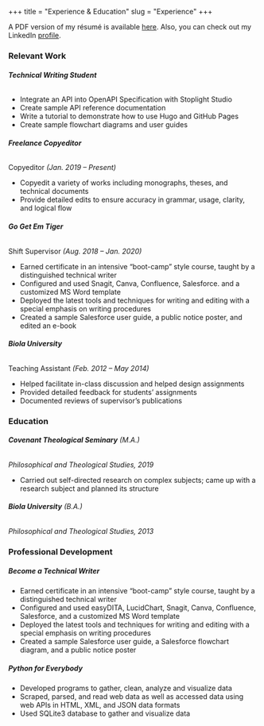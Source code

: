 +++
title = "Experience & Education"
slug = "Experience"
+++

A PDF version of my résumé is available [here](https://drive.google.com/file/d/15kBHJ6SuDALnD2KY4kYigUVQC1IBJD8h/view?usp=sharing). Also, you can check out my LinkedIn [profile](https://www.linkedin.com/in/nathanlaux/).


### Relevant Work

###### **Technical Writing Student**

  + Integrate an API into OpenAPI Specification with Stoplight Studio
  + Create sample API reference documentation
  + Write a tutorial to demonstrate how to use Hugo and GitHub Pages
  + Create sample flowchart diagrams and user guides

###### **Freelance Copyeditor**
Copyeditor *(Jan. 2019 – Present)*

  + Copyedit a variety of works including monographs, theses, and technical documents
  + Provide detailed edits to ensure accuracy in grammar, usage, clarity, and logical flow



###### **Go Get Em Tiger**

Shift Supervisor *(Aug. 2018 – Jan. 2020)*

  + Earned certificate in an intensive “boot-camp” style course, taught by a distinguished technical writer
  + Configured and used Snagit, Canva, Confluence, Salesforce. and a customized MS Word template
  + Deployed the latest tools and techniques for writing and editing with a special emphasis on writing procedures
  + Created a sample Salesforce user guide, a public notice poster, and edited an e-book


###### **Biola University**

  Teaching Assistant *(Feb. 2012 – May 2014)*

  + Helped facilitate in-class discussion and helped design assignments
  + Provided detailed feedback for students’ assignments
  + Documented reviews of supervisor’s publications


### Education

###### **Covenant Theological Seminary** (M.A.)
*Philosophical and Theological Studies, 2019*

  + Carried out self-directed research on complex subjects; came up with a research subject and planned its structure


###### **Biola University** (B.A.)
*Philosophical and Theological Studies, 2013*

### Professional Development

##### **Become a Technical Writer**
  + Earned certificate in an intensive “boot-camp” style course, taught by a distinguished technical writer
  + Configured and used easyDITA, LucidChart, Snagit, Canva, Confluence, Salesforce, and a customized MS Word template
  + Deployed the latest tools and techniques for writing and editing with a special emphasis on writing procedures
  + Created a sample Salesforce user guide, a Salesforce flowchart diagram, and a public notice poster


##### **Python for Everybody**

  + Developed programs to gather, clean, analyze and visualize data
  + Scraped, parsed, and read web data as well as accessed data using web APIs in HTML, XML, and JSON data formats
  + Used SQLite3 database to gather and visualize data
